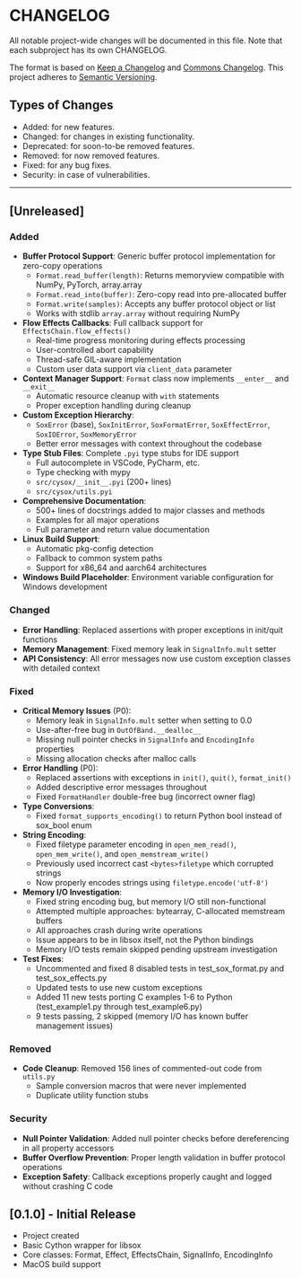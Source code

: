 # CHANGELOG

All notable project-wide changes will be documented in this file. Note that each subproject has its own CHANGELOG.

The format is based on [Keep a Changelog](https://keepachangelog.com/en/1.0.0/) and [Commons Changelog](https://common-changelog.org). This project adheres to [Semantic Versioning](https://semver.org/spec/v2.0.0.html).

## Types of Changes

- Added: for new features.
- Changed: for changes in existing functionality.
- Deprecated: for soon-to-be removed features.
- Removed: for now removed features.
- Fixed: for any bug fixes.
- Security: in case of vulnerabilities.

---

## [Unreleased]

### Added
- **Buffer Protocol Support**: Generic buffer protocol implementation for zero-copy operations
  - `Format.read_buffer(length)`: Returns memoryview compatible with NumPy, PyTorch, array.array
  - `Format.read_into(buffer)`: Zero-copy read into pre-allocated buffer
  - `Format.write(samples)`: Accepts any buffer protocol object or list
  - Works with stdlib `array.array` without requiring NumPy
- **Flow Effects Callbacks**: Full callback support for `EffectsChain.flow_effects()`
  - Real-time progress monitoring during effects processing
  - User-controlled abort capability
  - Thread-safe GIL-aware implementation
  - Custom user data support via `client_data` parameter
- **Context Manager Support**: `Format` class now implements `__enter__` and `__exit__`
  - Automatic resource cleanup with `with` statements
  - Proper exception handling during cleanup
- **Custom Exception Hierarchy**:
  - `SoxError` (base), `SoxInitError`, `SoxFormatError`, `SoxEffectError`, `SoxIOError`, `SoxMemoryError`
  - Better error messages with context throughout the codebase
- **Type Stub Files**: Complete `.pyi` type stubs for IDE support
  - Full autocomplete in VSCode, PyCharm, etc.
  - Type checking with mypy
  - `src/cysox/__init__.pyi` (200+ lines)
  - `src/cysox/utils.pyi`
- **Comprehensive Documentation**:
  - 500+ lines of docstrings added to major classes and methods
  - Examples for all major operations
  - Full parameter and return value documentation
- **Linux Build Support**:
  - Automatic pkg-config detection
  - Fallback to common system paths
  - Support for x86_64 and aarch64 architectures
- **Windows Build Placeholder**: Environment variable configuration for Windows development

### Changed
- **Error Handling**: Replaced assertions with proper exceptions in init/quit functions
- **Memory Management**: Fixed memory leak in `SignalInfo.mult` setter
- **API Consistency**: All error messages now use custom exception classes with detailed context

### Fixed
- **Critical Memory Issues** (P0):
  - Memory leak in `SignalInfo.mult` setter when setting to 0.0
  - Use-after-free bug in `OutOfBand.__dealloc__`
  - Missing null pointer checks in `SignalInfo` and `EncodingInfo` properties
  - Missing allocation checks after malloc calls
- **Error Handling** (P0):
  - Replaced assertions with exceptions in `init()`, `quit()`, `format_init()`
  - Added descriptive error messages throughout
  - Fixed `FormatHandler` double-free bug (incorrect owner flag)
- **Type Conversions**:
  - Fixed `format_supports_encoding()` to return Python bool instead of sox_bool enum
- **String Encoding**:
  - Fixed filetype parameter encoding in `open_mem_read()`, `open_mem_write()`, and `open_memstream_write()`
  - Previously used incorrect cast `<bytes>filetype` which corrupted strings
  - Now properly encodes strings using `filetype.encode('utf-8')`
- **Memory I/O Investigation**:
  - Fixed string encoding bug, but memory I/O still non-functional
  - Attempted multiple approaches: bytearray, C-allocated memstream buffers
  - All approaches crash during write operations
  - Issue appears to be in libsox itself, not the Python bindings
  - Memory I/O tests remain skipped pending upstream investigation
- **Test Fixes**:
  - Uncommented and fixed 8 disabled tests in test_sox_format.py and test_sox_effects.py
  - Updated tests to use new custom exceptions
  - Added 11 new tests porting C examples 1-6 to Python (test_example1.py through test_example6.py)
  - 9 tests passing, 2 skipped (memory I/O has known buffer management issues)

### Removed
- **Code Cleanup**: Removed 156 lines of commented-out code from `utils.py`
  - Sample conversion macros that were never implemented
  - Duplicate utility function stubs

### Security
- **Null Pointer Validation**: Added null pointer checks before dereferencing in all property accessors
- **Buffer Overflow Prevention**: Proper length validation in buffer protocol operations
- **Exception Safety**: Callback exceptions properly caught and logged without crashing C code

## [0.1.0] - Initial Release

- Project created
- Basic Cython wrapper for libsox
- Core classes: Format, Effect, EffectsChain, SignalInfo, EncodingInfo
- MacOS build support
